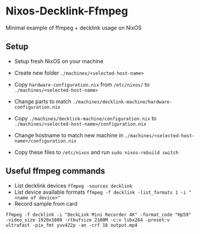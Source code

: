 # Nixos-Decklink-Ffmpeg

Minimal example of ffmpeg + decklink usage on NixOS

## Setup
* Setup fresh NixOS on your machine
* Create new folder `./machines/<selected-host-name>`
* Copy `hardware-configuration.nix` from `/etc/nixos/` to `./machines/<selected-host-name>`
* Change parts to match `./machines/decklink-machine/hardware-configuration.nix`
* Copy `./machines/decklink-machine/configuration.nix` to `./machines/<selected-host-name>/configuration.nix`
* Change hostname to match new machine in `./machines/<selected-host-name>/configuration.nix`

* Copy these files to `/etc/nixos` and run `sudo nixos-rebuild switch`

## Useful ffmpeg commands

* List decklink devices `ffmpeg -sources decklink`
* List device available formats `ffmpeg -f decklink -list_formats 1 -i "<name of device>"`
* Record sample from card
```
ffmpeg -f decklink -i "DeckLink Mini Recorder 4K" -format_code "Hp59" -video_size 1920x1080 -rtbufsize 2100M -c:v libx264 -preset:v ultrafast -pix_fmt yuv422p -an -crf 18 output.mp4
```
